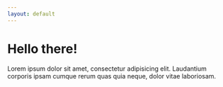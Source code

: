 ```yaml
---
layout: default
---
```

<div class="container">
  <div class="row">
    <div class="col">
      <h1 class="text-primary">Hello there!</h1>
      <p>Lorem ipsum dolor sit amet, consectetur adipisicing elit. Laudantium corporis ipsam cumque rerum quas quia neque, dolor vitae laboriosam.</p>
      <i class="far fa-thumbs-up fa-2x"></i>
    </div>
  </div>
</div>